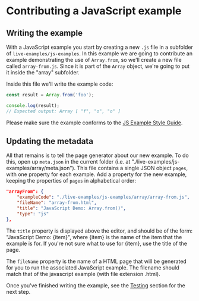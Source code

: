 # Contributing a JavaScript example

## Writing the example

With a JavaScript example you start by creating a new `.js` file in a subfolder of `live-examples/js-examples`. In this example we are going to contribute an example demonstrating the use of `Array.from`, so we'll create a new file called `array-from.js`. Since it is part of the `Array` object, we're going to put it inside the "array" subfolder.

Inside this file we'll write the example code:

```js
const result = Array.from('foo');

console.log(result);
// Expected output: Array [ "f", "o", "o" ]
```

Please make sure the example conforms to the [JS Example Style Guide](javascript-style-guide.md).

## Updating the metadata

All that remains is to tell the page generator about our new example. To do this, open up `meta.json` in the current folder (i.e. at "./live-examples/js-examples/array/meta.json"). This file contains a single JSON object `pages`, with one property for each example. Add a property for the new example, keeping the properties of `pages` in alphabetical order:

```json
"arrayFrom": {
    "exampleCode": "./live-examples/js-examples/array/array-from.js",
    "fileName": "array-from.html",
    "title": "JavaScript Demo: Array.from()",
    "type": "js"
},
```

The `title` property is displayed above the editor, and should be of the form: "JavaScript Demo: {item}", where {item} is the name of the item that the example is for. If you're not sure what to use for {item}, use the title of the page.

The `fileName` property is the name of a HTML page that will be generated for you to run the associated JavaScript example. The filename should match that of the javascript example (with file extension .html).

Once you've finished writing the example, see the [Testing](../CONTRIBUTING.md#testing) section for the next step.
